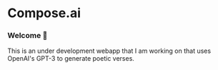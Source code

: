 # Compose.ai
### Welcome 👋
This is an under development webapp that I am working on that uses OpenAI's GPT-3 to generate poetic verses.
